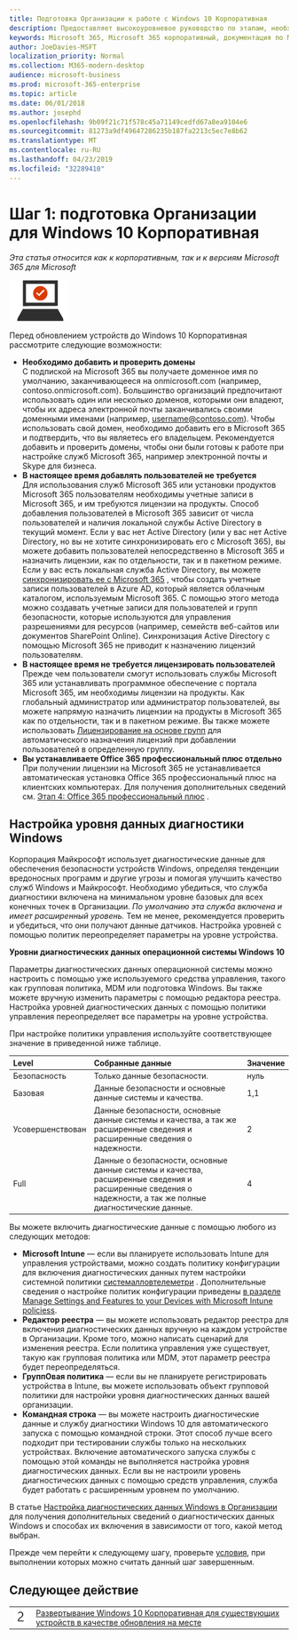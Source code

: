 ```yaml
---
title: Подготовка Организации к работе с Windows 10 Корпоративная
description: Предоставляет высокоуровневое руководство по этапам, необходимым для развертывания Windows 10 Корпоративная на компьютерах в составе Microsoft 365 корпоративный.
keywords: Microsoft 365, Microsoft 365 корпоративный, документация по Microsoft 365, Windows 10 Корпоративная, развертывание
author: JoeDavies-MSFT
localization_priority: Normal
ms.collection: M365-modern-desktop
audience: microsoft-business
ms.prod: microsoft-365-enterprise
ms.topic: article
ms.date: 06/01/2018
ms.author: josephd
ms.openlocfilehash: 9b09f21c71f578c45a71149cedfd67a8ea9104e6
ms.sourcegitcommit: 81273a9df49647286235b187fa2213c5ec7e8b62
ms.translationtype: MT
ms.contentlocale: ru-RU
ms.lasthandoff: 04/23/2019
ms.locfileid: "32289410"
---
```

# <a name="step-1-prepare-your-organization-for-windows-10-enterprise"></a>Шаг 1: подготовка Организации для Windows 10 Корпоративная

*Эта статья относится как к корпоративным, так и к версиям Microsoft 365 для Microsoft*

![](./media/deploy-foundation-infrastructure/win10enterprise_icon-small.png)

Перед обновлением устройств до Windows 10 Корпоративная рассмотрите следующие возможности:

- **Необходимо добавить и проверить домены** <br>
  С подпиской на Microsoft 365 вы получаете доменное имя по умолчанию, заканчивающееся на onmicrosoft.com (например, contoso.onmicrosoft.com). Большинство организаций предпочитают использовать один или несколько доменов, которыми они владеют, чтобы их адреса электронной почты заканчивались своими доменными именами (например, username@contoso.com). Чтобы использовать свой домен, необходимо добавить его в Microsoft 365 и подтвердить, что вы являетесь его владельцем. Рекомендуется добавить и проверить домены, чтобы они были готовы к работе при настройке служб Microsoft 365, например электронной почты и Skype для бизнеса.
- **В настоящее время добавлять пользователей не требуется** <br>
  Для использования служб Microsoft 365 или установки продуктов Microsoft 365 пользователям необходимы учетные записи в Microsoft 365, и им требуются лицензии на продукты. Способ добавления пользователей в Microsoft 365 зависит от числа пользователей и наличия локальной службы Active Directory в текущий момент. Если у вас нет Active Directory (или у вас нет Active Directory, но вы не хотите синхронизировать его с Microsoft 365), вы можете добавить пользователей непосредственно в Microsoft 365 и назначить лицензии, как по отдельности, так и в пакетном режиме. <br>
  Если у вас есть локальная служба Active Directory, вы можете [синхронизировать ее с Microsoft 365](identity-azure-ad-connect.md#identity-sync) , чтобы создать учетные записи пользователей в Azure AD, который является облачным каталогом, используемым Microsoft 365. С помощью этого метода можно создавать учетные записи для пользователей и групп безопасности, которые используются для управления разрешениями для ресурсов (например, семейств веб-сайтов или документов SharePoint Online). Синхронизация Active Directory с помощью Microsoft 365 не приводит к назначению лицензий пользователям.
- **В настоящее время не требуется лицензировать пользователей** <br>
  Прежде чем пользователи смогут использовать службы Microsoft 365 или устанавливать программное обеспечение с портала Microsoft 365, им необходимы лицензии на продукты. Как глобальный администратор или администратор пользователей, вы можете напрямую назначить лицензии на продукты в Microsoft 365 как по отдельности, так и в пакетном режиме. Вы также можете использовать [Лицензирование на основе групп](identity-self-service-group-management.md#identity-group-license) для автоматического назначения лицензий при добавлении пользователей в определенную группу. 
- **Вы устанавливаете Office 365 профессиональный плюс отдельно** <br>
  При получении лицензии на Microsoft 365 не устанавливается автоматическая установка Office 365 профессиональный плюс на клиентских компьютерах. Для получения дополнительных сведений см. [Этап 4: Office 365 профессиональный плюс](office365proplus-infrastructure.md) . 

## <a name="set-windows-diagnostics-data-level"></a>Настройка уровня данных диагностики Windows

Корпорация Майкрософт использует диагностические данные для обеспечения безопасности устройств Windows, определяя тенденции вредоносных программ и другие угрозы и помогая улучшить качество служб Windows и Майкрософт. Необходимо убедиться, что служба диагностики включена на минимальном уровне базовых для всех конечных точек в Организации. *По умолчанию эта служба включена и имеет расширенный уровень.* Тем не менее, рекомендуется проверить и убедиться, что они получают данные датчиков. Настройка уровней с помощью политик переопределяет параметры на уровне устройства. 

**Уровни диагностических данных операционной системы Windows 10**

Параметры диагностических данных операционной системы можно настроить с помощью уже используемого средства управления, такого как групповая политика, MDM или подготовка Windows. Вы также можете вручную изменить параметры с помощью редактора реестра. Настройка уровней диагностических данных с помощью политики управления переопределяет все параметры на уровне устройства.

При настройке политики управления используйте соответствующее значение в приведенной ниже таблице.

| Level | Собранные данные | Значение |
|:--- |:--- |:--- |
| Безопасность | Только данные безопасности. | нуль |
| Базовая | Данные безопасности и основные данные системы и качества. | 1,1 |
| Усовершенствован | Данные безопасности, основные данные системы и качества, а так же расширенные сведения и расширенные сведения о надежности. | 2 |
| Full | Данные о безопасности, основные данные системы и качества, расширенные сведения и расширенные сведения о надежности, а так же полные диагностические данные. | 4 |

Вы можете включить диагностические данные с помощью любого из следующих методов:

* **Microsoft Intune** — если вы планируете использовать Intune для управления устройствами, можно создать политику конфигурации для включения диагностических данных путем настройки системной политики <a href="https://docs.microsoft.com/windows/client-management/mdm/policy-csp-system#system-allowtelemetry" target="blank">системалловтелеметри</a> . Дополнительные сведения о настройке политик конфигурации приведены [в разделе Manage Settings and Features to your Devices with Microsoft Intune policiess](https://aka.ms/intuneconfigpolicies).
* **Редактор реестра** — вы можете использовать редактор реестра для включения диагностических данных вручную на каждом устройстве в Организации. Кроме того, можно написать сценарий для изменения реестра. Если политика управления уже существует, такую как групповая политика или MDM, этот параметр реестра будет переопределяться.
* **ГруппОвая политика** — если вы не планируете регистрировать устройства в Intune, вы можете использовать объект групповой политики для настройки уровня диагностических данных вашей организации.
* **Командная строка** — вы можете настроить диагностические данные и службу диагностики Windows 10 для автоматического запуска с помощью командной строки. Этот способ лучше всего подходит при тестировании службы только на нескольких устройствах. Включение автоматического запуска службы с помощью этой команды не выполняется настройка уровня диагностических данных. Если вы не настроили уровень диагностических данных с помощью средств управления, служба будет работать с расширенным уровнем по умолчанию.

В статье [Настройка диагностических данных Windows в Организации](https://docs.microsoft.com/windows/configuration/configure-windows-diagnostic-data-in-your-organization) для получения дополнительных сведений о диагностических данных Windows и способах их включения в зависимости от того, какой метод выбран.

Прежде чем перейти к следующему шагу, проверьте [условия](windows10-exit-criteria.md#crit-windows10-step1), при выполнении которых можно считать данный шаг завершенным.

## <a name="next-step"></a>Следующее действие

|||
|:-------|:-----|
|![](./media/stepnumbers/Step2.png)| [Развертывание Windows 10 Корпоративная для существующих устройств в качестве обновления на месте](windows10-deploy-inplaceupgrade.md) |






